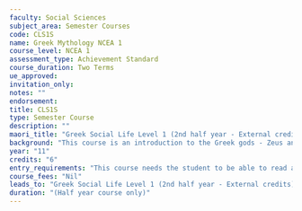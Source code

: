 ```yaml
---
faculty: Social Sciences
subject_area: Semester Courses
code: CLS1S
name: Greek Mythology NCEA 1
course_level: NCEA 1
assessment_type: Achievement Standard
course_duration: Two Terms
ue_approved: 
invitation_only: 
notes: ""
endorsement: 
title: CLS1S
type: Semester Course
description: ""
maori_title: "Greek Social Life Level 1 (2nd half year - External credits) and Classical Studies Level 2 next year."
background: "This course is an introduction to the Greek gods - Zeus and his huge family - The Olympians. From their research and class work students will be able to gain 6 NCEA credits by completing an assessment task involving the Greek gods and goddesses of Mt Olympus. This may be submitted as a booklet, powerpoint display, a newspaper front page or other suitable format."
year: "11"
credits: "6"
entry_requirements: "This course needs the student to be able to read and write confidently - high literacy."
course_fees: "Nil"
leads_to: "Greek Social Life Level 1 (2nd half year - External credits) and Classical Studies Level 2 next year."
duration: "(Half year course only)"
---
```

